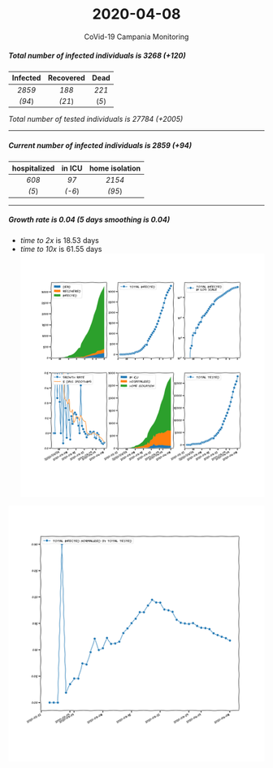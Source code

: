 <div align='center'>

# 2020-04-08
CoVid-19 Campania Monitoring
</div>

##### Total number of infected individuals is 3268 (+120)
Infected | Recovered | Dead
:---: | :---: | :---:
*2859* | *188* | *221*
*(94*) | *(21*) | (*5*)

*Total number of tested individuals is 27784 (+2005)*
***
##### Current number of infected individuals is 2859 (+94)
hospitalized | in ICU | home isolation
:---: | :---: | :---:
*608* |*97* |*2154*
*(5*) |*(-6*) |*(95*)
***
##### Growth rate is 0.04 (5 days smoothing is 0.04)
- *time to 2x* is 18.53 days
- *time to 10x* is 61.55 days
![stats][stats]

![infected_normalized][infected_normalized]

[stats]: stats_Campania.png
[infected_normalized]: infected_normalized_Campania.png
